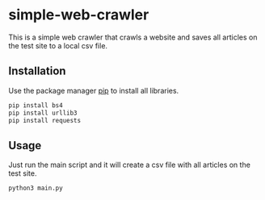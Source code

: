 # simple-web-crawler
This is a simple web crawler that crawls a website and saves all articles on the test site to a local csv file.
## Installation

Use the package manager [pip](https://pip.pypa.io/en/stable/) to install all libraries.

```bash
pip install bs4
pip install urllib3
pip install requests
```
## Usage
Just run the main script and it will create a csv file with all articles on the test site.
```bash
python3 main.py
```
